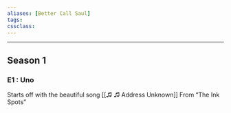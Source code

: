 ```yaml
---
aliases: [Better Call Saul]
tags:
cssclass:
---
```

---

## Season 1
### E1 : Uno
Starts off with the beautiful song [[♫ ♫ Address Unknown]] From “The Ink Spots”






